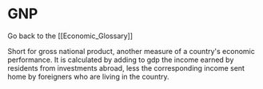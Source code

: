 # GNP

Go back to the [[Economic_Glossary]]


Short for gross national product, another measure of a country's economic performance. It is calculated by adding to gdp the income earned by residents from investments abroad, less the corresponding income sent home by foreigners who are living in the country.

